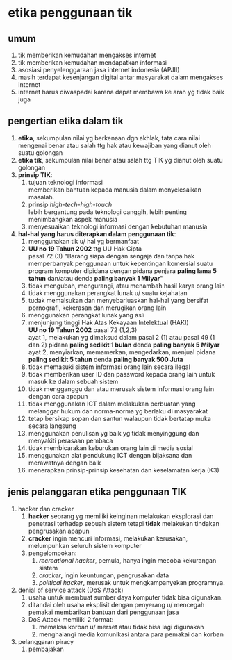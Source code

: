 # etika penggunaan tik

## umum

1. tik memberikan kemudahan mengakses internet
2. tik memberikan kemudahan mendapatkan informasi
3. asosiasi penyelenggaraan jasa internet indonesia (APJII)
4. masih terdapat kesenjangan digital antar masyarakat dalam mengakses internet
5. internet harus diwaspadai karena dapat membawa ke arah yg tidak baik juga

## pengertian etika dalam tik

1. **etika**, sekumpulan nilai yg berkenaan dgn akhlak, tata cara nilai mengenai benar atau salah ttg hak atau kewajiban yang dianut oleh suatu golongan
2. **etika tik**, sekumpulan nilai benar atau salah ttg TIK yg dianut oleh suatu golongan
3. **prinsip TIK**:  
    1. tujuan teknologi informasi  
    memberikan bantuan kepada manusia dalam menyelesaikan masalah.
    2. prinsip *high-tech-high-touch*  
    lebih bergantung pada teknologi canggih, lebih penting menimbangkan aspek manusia
    3. menyesuaikan teknologi informasi dengan kebutuhan manusia
4. **hal-hal yang harus diterapkan dalam penggunaan tik**:  
    1. menggunakan tik u/ hal yg bermanfaat
    2. **UU no 19 Tahun 2002** ttg UU Hak Cipta  
    pasal 72 (3) "Barang siapa dengan sengaja dan tanpa hak memperbanyak penggunaan untuk kepentingan komersial suatu program komputer dipidana dengan pidana penjara **paling lama 5 tahun** dan/atau denda **paling banyak 1 Milyar**"
    3. tidak mengubah, mengurangi, atau menambah hasil karya orang lain
    4. tidak menggunakan perangkat lunak u/ suatu kejahatan
    5. tudak memalsukan dan menyebarluaskan hal-hal yang bersifat pornografi, kekerasan dan merugikan orang lain
    6. menggunakan perangkat lunak yang asli
    7. menjunjung tinggi Hak Atas Kekayaan Intelektual (HAKI)  
    **UU no 19 Tahun 2002** pasal 72 (1,2,3)  
    ayat 1, melakukan yg dimaksud dalam pasal 2 (1) atau pasal 49 (1 dan 2) pidana **paling sedikit 1 bulan** denda **paling banyak 5 Milyar**  
    ayat 2, menyiarkan, memamerkan, mengedarkan, menjual pidana **paling sedikit 5 tahun** denda **paling banyak 500 Juta**
    8. tidak memasuki sistem informasi orang lain secara ilegal
    9. tidak memberikan user ID dan password kepada orang lain untuk masuk ke dalam sebuah sistem
    10. tidak mengganggu dan atau merusak sistem informasi orang lain dengan cara apapun
    11. tidak menggunakan ICT dalam melakukan perbuatan yang melanggar hukum dan norma-norma yg berlaku di masyarakat
    12. tetap bersikap sopan dan santun walaupun tidak bertatap muka secara langsung
    13. menggunakan penulisan yg baik yg tidak menyinggung dan menyakiti perasaan pembaca
    14. tidak membicarakan keburukan orang lain di media sosial
    15. menggunakan alat pendukung ICT dengan bijaksana dan merawatnya dengan baik
    16. menerapkan prinsip-prinsip kesehatan dan keselamatan kerja (K3)

## jenis pelanggaran etika penggunaan TIK

1. hacker dan cracker  
    1. **hacker** seorang yg memiliki keinginan melakukan eksplorasi dan penetrasi terhadap sebuah sistem tetapi **tidak** melakukan tindakan pengrusakan apapun
    2. **cracker** ingin mencuri informasi, melakukan kerusakan, melumpuhkan seluruh sistem komputer
    3. pengelompokan:
        1. *recreational hacker*, pemula, hanya ingin mecoba kekurangan sistem
        2. *cracker*, ingin keuntungan, pengrusakan data
        3. *political hacker*, merusak untuk mengkampanyekan programnya.
2. denial of service attack (DoS Attack)
    1. usaha untuk membuat sumber daya komputer tidak bisa digunakan.
    2. ditandai oleh usaha eksplisit dengan penyerang u/ mencegah pemakai membarikan bantuan dari penggunaan jasa
    3. DoS Attack memiliki 2 format:
        1. memaksa korban u/ merset atau tidak bisa lagi digunakan
        2. menghalangi media komunikasi antara para pemakai dan korban
3. pelanggaran piracy
    1. pembajakan 
